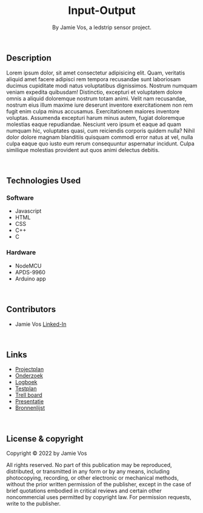 <h1 align="center">
    Input-Output
</h1>


<p align="center">
    By Jamie Vos, a ledstrip sensor project.
</p>

<br>

## Description
Lorem ipsum dolor, sit amet consectetur adipisicing elit. Quam, veritatis aliquid amet facere adipisci rem tempora recusandae sunt laboriosam ducimus cupiditate modi natus voluptatibus dignissimos. Nostrum numquam veniam expedita quibusdam!
Distinctio, excepturi et voluptatem dolore omnis a aliquid doloremque nostrum totam animi. Velit nam recusandae, nostrum eius illum maxime iure deserunt inventore exercitationem non rem fugit enim culpa minus accusamus.
Exercitationem maiores inventore voluptas. Assumenda excepturi harum minus autem, fugiat doloremque molestias eaque repudiandae. Nesciunt vero ipsum et eaque ad quam numquam hic, voluptates quasi, cum reiciendis corporis quidem nulla?
Nihil dolor dolore magnam blanditiis quisquam commodi error natus at vel, nulla culpa eaque quo iusto eum rerum consequuntur aspernatur incidunt. Culpa similique molestias provident aut quos animi delectus debitis.

<br>

## Technologies Used

### Software
 - Javascript
 - HTML
 - CSS
 - C++
 - C

### Hardware
 - NodeMCU
 - APDS-9960
 - Arduino app

<br>

## Contributors
- Jamie Vos <a href="#">Linked-In</a>

<br>

## Links
- <a href="#">Projectplan</a>
- <a href="#">Onderzoek</a>
- <a href="#">Logboek</a>
- <a href="#">Testplan</a>
- <a href="#">Trell board</a>
- <a href="#">Presentatie</a>
- <a href="#">Bronnenlijst</a>

<br>

## License & copyright

Copyright © 2022 by Jamie Vos

All rights reserved. No part of this publication may be reproduced, distributed, or transmitted in any form or by any means, including photocopying, recording, or other electronic or mechanical methods, without the prior written permission of the publisher, except in the case of brief quotations embodied in critical reviews and certain other noncommercial uses permitted by copyright law. For permission requests, write to the publisher.